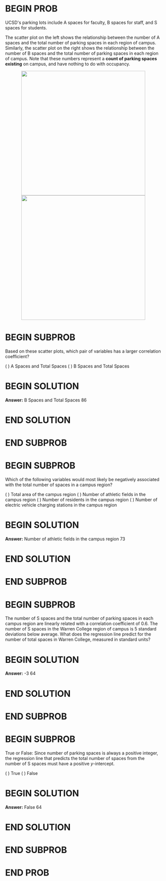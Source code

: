 # BEGIN PROB

UCSD's parking lots include A spaces for faculty, B spaces for staff,
and S spaces for students.

The scatter plot on the left shows the relationship between the number
of A spaces and the total number of parking spaces in each region of
campus. Similarly, the scatter plot on the right shows the relationship
between the number of B spaces and the total number of parking spaces in
each region of campus. Note that these numbers represent a **count of
parking spaces existing** on campus, and have nothing to do with
occupancy.

<center>
<img src="../../assets/images/wi24-quizzes/scatterplot_A.png" width=400>
<img src="../../assets/images/wi24-quizzes/scatterplot_B.png" width=400>

</center>

# BEGIN SUBPROB

Based on these scatter plots, which pair of variables has a larger
correlation coefficient?

( ) A Spaces and Total Spaces 
( ) B Spaces and Total Spaces

# BEGIN SOLUTION

**Answer:** B Spaces and Total Spaces
<average>86</average>

# END SOLUTION

# END SUBPROB

# BEGIN SUBPROB

Which of the following variables would most likely be negatively
associated with the total number of spaces in a campus region?

( ) Total area of the campus region
( ) Number of athletic fields in the campus region
( ) Number of residents in the campus region
( ) Number of electric vehicle charging stations in the campus region

# BEGIN SOLUTION

**Answer:** Number of athletic fields in the campus region
<average>73</average>

# END SOLUTION

# END SUBPROB

# BEGIN SUBPROB

The number of S spaces and the total number of parking spaces in each
campus region are linearly related with a correlation coefficient of
0.6. The number of S spaces in the Warren College region of campus is 5
standard deviations below average. What does the regression line predict
for the number of total spaces in Warren College, measured in standard
units?

# BEGIN SOLUTION

**Answer:** -3
<average>64</average>

# END SOLUTION

# END SUBPROB

# BEGIN SUBPROB

True or False: Since number of parking spaces is always a positive
integer, the regression line that predicts the total number of spaces
from the number of S spaces must have a positive $y$-intercept.

( ) True 
( ) False

# BEGIN SOLUTION

**Answer:** False
<average>64</average>

# END SOLUTION

# END SUBPROB

# END PROB